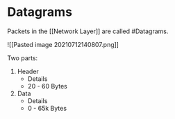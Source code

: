 # Datagrams

Packets in the [[Network Layer]] are called #Datagrams. 

![[Pasted image 20210712140807.png]]

Two parts:
1. Header
	- Details
	- 20 - 60 Bytes 
2. Data
	- Details
	- 0 - 65k Bytes